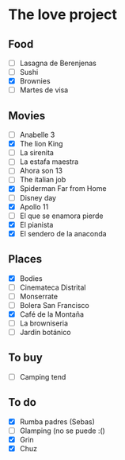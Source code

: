 # The love project

## Food
- [ ] Lasagna de Berenjenas
- [ ] Sushi
- [x] Brownies
- [ ] Martes de visa

## Movies
- [ ] Anabelle 3
- [x] The lion King
- [ ] La sirenita
- [ ] La estafa maestra
- [ ] Ahora son 13
- [ ] The italian job
- [x] Spiderman Far from Home
- [ ] Disney day
- [x] Apollo 11
- [ ] El que se enamora pierde
- [x] El pianista
- [x] El sendero de la anaconda

## Places
- [x] Bodies
- [ ] Cinemateca Distrital
- [ ] Monserrate
- [ ] Bolera San Francisco
- [x] Café de la Montaña
- [ ] La browniseria 
- [ ] Jardín botánico

## To buy
- [ ] Camping tend

## To do
- [x] Rumba padres (Sebas)
- [ ] Glamping (no se puede :()
- [x] Grin
- [x] Chuz 
